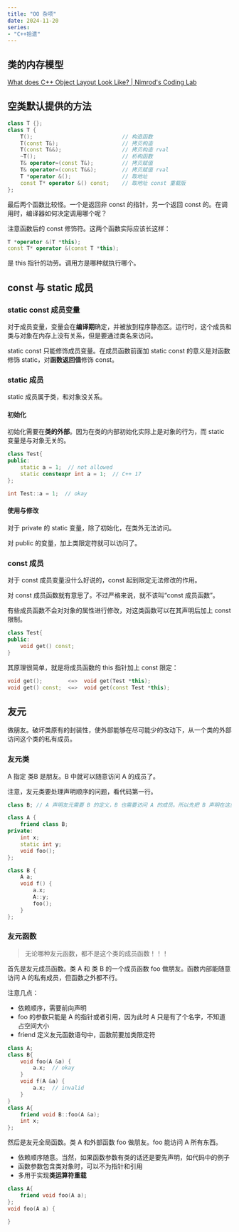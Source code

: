 ```yaml
---
title: "OO 杂项"
date: 2024-11-20
series: 
- "C++拾遗"
---
```


## 类的内存模型

[What does C++ Object Layout Look Like? | Nimrod's Coding Lab](https://nimrod.blog/posts/what-does-cpp-object-layout-look-like/)

## 空类默认提供的方法

```cpp
class T {};  
class T {  
	T();                            // 构造函数
	T(const T&);                    // 拷贝构造
	T(const T&&);                   // 拷贝构造 rval
	~T();                           // 析构函数
	T& operator=(const T&);         // 拷贝赋值
	T& operator=(const T&&);        // 拷贝赋值 rval
	T *operator &();                // 取地址
	const T* operator &() const;    // 取地址 const 重载版
};
```

最后两个函数比较怪。一个是返回非 const 的指针，另一个返回 const 的。在调用时，编译器如何决定调用哪个呢？

注意函数后的 const 修饰符。这两个函数实际应该长这样：

```cpp
T *operator &(T *this);
const T* operator &(const T *this);
```

是 this 指针的功劳。调用方是哪种就执行哪个。

## const 与 static 成员

### static const 成员变量

对于成员变量，变量会在**编译期**确定，并被放到程序静态区。运行时，这个成员和类与对象在内存上没有关系，但是要通过类名来访问。

static const 只能修饰成员变量。在成员函数前面加 static const 的意义是对函数修饰 static，对**函数返回值**修饰 const。

### static 成员

static 成员属于类，和对象没关系。

#### 初始化

初始化需要在**类的外部**。因为在类的内部初始化实际上是对象的行为，而 static 变量是与对象无关的。

```cpp
class Test{
public:
	static a = 1;  // not allowed
	static constexpr int a = 1;  // C++ 17
};

int Test::a = 1;  // okay
```

#### 使用与修改

对于 private 的 static 变量，除了初始化，在类外无法访问。

对 public 的变量，加上类限定符就可以访问了。

### const 成员

对于 const 成员变量没什么好说的，const 起到限定无法修改的作用。

对 const 成员函数就有意思了。不过严格来说，就不该叫“const 成员函数”。

有些成员函数不会对对象的属性进行修改，对这类函数可以在其声明后加上 const 限制。

```cpp
class Test{
public:
	void get() const;
}
```

其原理很简单，就是将成员函数的 this 指针加上 const 限定：

```cpp
void get();        <=>  void get(Test *this); 
void get() const;  <=>  void get(const Test *this);
```

## 友元

做朋友。破坏类原有的封装性，使外部能够在尽可能少的改动下，从一个类的外部访问这个类的私有成员。

### 友元类

A 指定 类B 是朋友。B 中就可以随意访问 A 的成员了。

注意，友元类要处理声明顺序的问题，看代码第一行。

```cpp
class B; // A 声明友元需要 B 的定义，B 也需要访问 A 的成员。所以先把 B 声明在这里，方便 A 使用。

class A {
	friend class B;
private:
	int x;
	static int y;
	void foo();
};

class B {
	A a;
	void f() {
		a.x;
		A::y;
		foo();
	}
};
```

### 友元函数

> 无论哪种友元函数，都不是这个类的成员函数！！！

首先是友元成员函数。类 A 和 类 B 的一个成员函数 foo 做朋友。函数内部能随意访问 A 的私有成员，但函数之外都不行。

注意几点：
- 依赖顺序，需要前向声明
- foo 的参数只能是 A 的指针或者引用，因为此时 A 只是有了个名字，不知道占空间大小
- friend 定义友元函数语句中，函数前要加类限定符

```cpp
class A;
class B{
	void foo(A &a) {
		a.x;  // okay
	}
	void f(A &a) {
		a.x;  // invalid
	}
}
class A{
	friend void B::foo(A &a);
	int x;
};

```

然后是友元全局函数。类 A 和外部函数 foo 做朋友。foo 能访问 A 所有东西。
- 依赖顺序随意。当然，如果函数参数有类的话还是要先声明，如代码中的例子
- 函数参数包含类对象时，可以不为指针和引用
- 多用于实现**类运算符重载**

```cpp
class A{
	friend void foo(A a);
};
void foo(A a) {

}
```